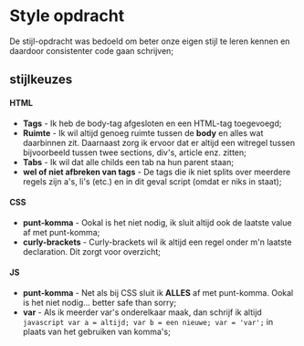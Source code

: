 # Style opdracht

De stijl-opdracht was bedoeld om beter onze eigen stijl te leren kennen en daardoor consistenter code gaan schrijven; 

## stijlkeuzes

#### HTML
* __Tags__ - Ik heb de body-tag afgesloten en een HTML-tag toegevoegd;
* __Ruimte__ - Ik wil altijd genoeg ruimte tussen de __body__ en alles wat daarbinnen zit. Daarnaast zorg ik ervoor dat er altijd een witregel tussen bijvoorbeeld tussen twee sections, div's, article enz. zitten; 
* __Tabs__ - Ik wil dat alle childs een tab na hun parent staan;
* __wel of niet afbreken van tags__ - De tags die ik niet splits over meerdere regels zijn a's, li's (etc.) en in dit geval script (omdat er niks in staat);

#### CSS
* __punt-komma__ - Ookal is het niet nodig, ik sluit altijd ook de laatste value af met punt-komma;
* __curly-brackets__ - Curly-brackets wil ik altijd een regel onder m'n laatste declaration. Dit zorgt voor overzicht;

#### JS
* __punt-komma__ - Net als bij CSS sluit ik __ALLES__ af met punt-komma. Ookal is het niet nodig... better safe than sorry;
* __var__ - Als ik meerder var's onderelkaar maak, dan schrijf ik altijd ```javascript var a = altijd; var b = een nieuwe; var = 'var';``` in plaats van het gebruiken van komma's;
